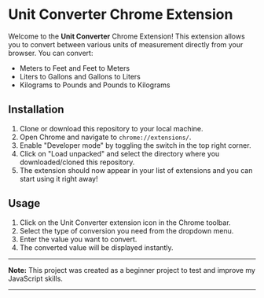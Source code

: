 # Unit Converter Chrome Extension

Welcome to the **Unit Converter** Chrome Extension! This extension allows you to convert between various units of measurement directly from your browser. You can convert:

- Meters to Feet and Feet to Meters
- Liters to Gallons and Gallons to Liters
- Kilograms to Pounds and Pounds to Kilograms

## Installation

1. Clone or download this repository to your local machine.
2. Open Chrome and navigate to `chrome://extensions/`.
3. Enable "Developer mode" by toggling the switch in the top right corner.
4. Click on "Load unpacked" and select the directory where you downloaded/cloned this repository.
5. The extension should now appear in your list of extensions and you can start using it right away!

## Usage

1. Click on the Unit Converter extension icon in the Chrome toolbar.
2. Select the type of conversion you need from the dropdown menu.
3. Enter the value you want to convert.
4. The converted value will be displayed instantly.

---

**Note:** This project was created as a beginner project to test and improve my JavaScript skills.

---
